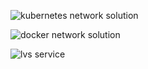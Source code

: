 ![kubernetes network solution](https://upload-images.jianshu.io/upload_images/6000429-3215279133dfb46f.png?imageMogr2/auto-orient/strip%7CimageView2/2/w/1240)

![docker network solution](https://upload-images.jianshu.io/upload_images/6000429-e5203544549be312.png?imageMogr2/auto-orient/strip%7CimageView2/2/w/1240)

![lvs service](https://upload-images.jianshu.io/upload_images/6000429-4b774d360fde5082.png?imageMogr2/auto-orient/strip%7CimageView2/2/w/1240)

